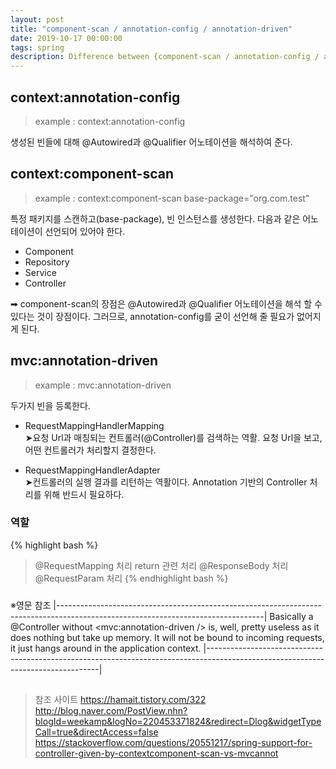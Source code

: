 ```yaml
---
layout: post
title: "component-scan / annotation-config / annotation-driven"
date: 2019-10-17 00:00:00
tags: spring
description: Difference between {component-scan / annotation-config / annotation-driven}
---
```



##  

## context:annotation-config

>example : context:annotation-config

생성된 빈들에 대해 @Autowired과 @Qualifier 어노테이션을 해석하여 준다.


##  

## context:component-scan

>example : context:component-scan base-package="org.com.test"

특정 패키지를 스캔하고(base-package), 빈 인스턴스를 생성한다. 다음과 같은 어노테이션이 선언되어 있어야 한다.
 - Component
 - Repository
 - Service
 - Controller

➡ component-scan의 장점은 @Autowired과 @Qualifier 어노테이션을 해석 할 수 있다는 것이 장점이다.
 그러므로, annotation-config를 굳이 선언해 줄 필요가 없어지게 된다.


##  

## mvc:annotation-driven

>example : mvc:annotation-driven

두가지 빈을 등록한다.
 - RequestMappingHandlerMapping</br>
	➤요청 Url과 매칭되는 컨트롤러(@Controller)를 검색하는 역활.
	  요청 Url을 보고, 어떤 컨트롤러가 처리할지 결정한다.

 - RequestMappingHandlerAdapter</br>
	➤컨트롤러의 실행 결과를 리턴하는 역활이다.
	  Annotation 기반의 Controller 처리를 위해 반드시 필요하다.

####      

### 역할
{% highlight bash %}
>@RequestMapping 처리
>return 관련 처리
>@ResponseBody 처리
>@RequestParam 처리
{% endhighlight bash %}


###    

※영문 참조
|---------------------------------------------------------------------------------------------------------------------------------|
	Basically a @Controller without <mvc:annotation-driven /> is, well, pretty useless as it does nothing but take up memory.
	It will not be bound to incoming requests, it just hangs around in the application context.
|---------------------------------------------------------------------------------------------------------------------------------|

##  

>참조 사이트
> https://hamait.tistory.com/322
> http://blog.naver.com/PostView.nhn?blogId=weekamp&logNo=220453371824&redirect=Dlog&widgetTypeCall=true&directAccess=false
> https://stackoverflow.com/questions/20551217/spring-support-for-controller-given-by-contextcomponent-scan-vs-mvcannot
